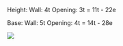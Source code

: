 Height: 
    Wall: 4t
    Opening: 3t
    = 11t - 22e

Base:
    Wall: 5t
    Opening: 4t
    = 14t - 28e


![](maxresdefault.jpg)